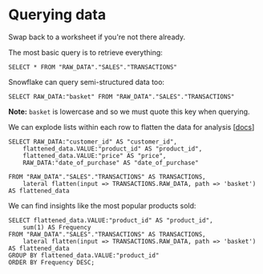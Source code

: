 # Querying data

Swap back to a worksheet if you're not there already.

The most basic query is to retrieve everything:

    SELECT * FROM "RAW_DATA"."SALES"."TRANSACTIONS"

Snowflake can query semi-structured data too:

    SELECT RAW_DATA:"basket" FROM "RAW_DATA"."SALES"."TRANSACTIONS"

**Note:** `basket` is lowercase and so we must quote this key when querying.

We can explode lists within each row to flatten the data for analysis [[docs](https://docs.snowflake.com/en/sql-reference/functions/flatten.html)]

    SELECT RAW_DATA:"customer_id" AS "customer_id",
        flattened_data.VALUE:"product_id" AS "product_id",
        flattened_data.VALUE:"price" AS "price",
        RAW_DATA:"date_of_purchase" AS "date_of_purchase"

    FROM "RAW_DATA"."SALES"."TRANSACTIONS" AS TRANSACTIONS,
        lateral flatten(input => TRANSACTIONS.RAW_DATA, path => 'basket') AS flattened_data  

We can find insights like the most popular products sold:

    SELECT flattened_data.VALUE:"product_id" AS "product_id",
        sum(1) AS Frequency
    FROM "RAW_DATA"."SALES"."TRANSACTIONS" AS TRANSACTIONS,
        lateral flatten(input => TRANSACTIONS.RAW_DATA, path => 'basket') AS flattened_data
    GROUP BY flattened_data.VALUE:"product_id"
    ORDER BY Frequency DESC;

